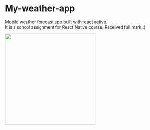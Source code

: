 # My-weather-app
Mobile weather forecast app built with react native.
<br />
It is a school assignment for React Native course. Received full mark :)
<br />


<img src="weather-app.gif" width="300" />

